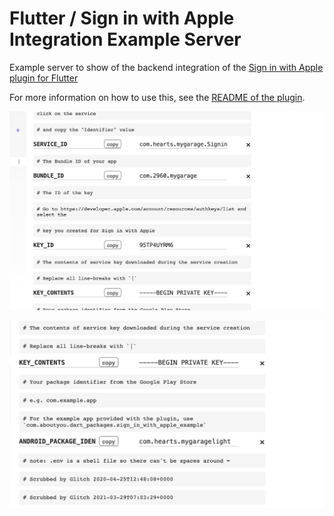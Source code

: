 # Flutter / Sign in with Apple Integration Example Server

Example server to show of the backend integration of the [Sign in with Apple plugin for Flutter](https://pub.dev/packages/sign_in_with_apple)

For more information on how to use this, see the [README of the plugin](https://pub.dev/packages/sign_in_with_apple#-readme-tab-).

![Screenshot](image1.png)

![Screenshot](image2.png)